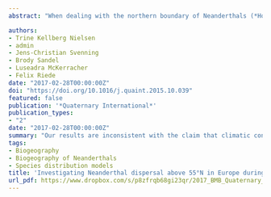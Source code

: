 ```yaml
---
abstract: "When dealing with the northern boundary of Neanderthals (*Homo neanderthalensis*) and the question of whether or not they dispersed into Southern Scandinavia, two contradictory hypotheses can be identified. The first, and also the most widely endorsed, hereafter, hypothesis A, argues primarily that Neanderthals did not occupy regions above 55°N because of 1) climatic constraints and 2) dispersal barriers. The second, hypothesis B, argues that they possibly occasionally dispersed above 55°N, but that factors such as 1) research- and/or 2) taphonomic bias are responsible for their archaeological invisibility. Here, we report an evaluation of these competing hypotheses. To this end, we reconstruct the environment for the time period and region of interest (the Last Interglacial Complex and Northern Germany and Southern Scandinavia), based on three lines of evidence: palaeoenvironmental reconstruction combined with a novel habitat modelling approach, a review of relevant archaeological localities, and a discussion of the possible impacts of both research biases and the taphonomic effects on the archaeological data. We focus particularly on the climatic and geological explanatory factors relevant to the two hypotheses. Our results are inconsistent with the claim that climatic constraint and/or a lack of suitable habitats can fully explain the absence of Neanderthals in Southern Scandinavia during the Eemian Interglacial and Early Weichselian Glaciation. We do, however, find evidence that a geographic barrier may have impeded northerly migrations during the Eemian. The evidence reviewed here suggests that both research bias and taphonomy – consistent with hypothesis B – could account for the archaeological invisibility of Neanderthals in Southern Scandinavia, highlighting the need for further strategic survey and/or excavation efforts in the region."

authors:
- Trine Kellberg Nielsen
- admin
- Jens-Christian Svenning
- Brody Sandel
- Luseadra McKerracher
- Felix Riede
date: "2017-02-28T00:00:00Z"
doi: "https://doi.org/10.1016/j.quaint.2015.10.039"
featured: false
publication: '*Quaternary International*'
publication_types:
- "2"
date: "2017-02-28T00:00:00Z"
summary: "Our results are inconsistent with the claim that climatic constraint and/or a lack of suitable habitats can fully explain the absence of Neanderthals in Southern Scandinavia during the Eemian Interglacial and Early Weichselian Glaciation. We do, however, find evidence that a geographic barrier may have impeded northerly migrations during the Eemian."
tags:
- Biogeography
- Biogeography of Neanderthals
- Species distribution models
title: 'Investigating Neanderthal dispersal above 55°N in Europe during the Last Interglacial Complex'
url_pdf: https://www.dropbox.com/s/p8zfrqb68gi23qr/2017_BMB_Quaternary_International.pdf?dl=1
---
```


